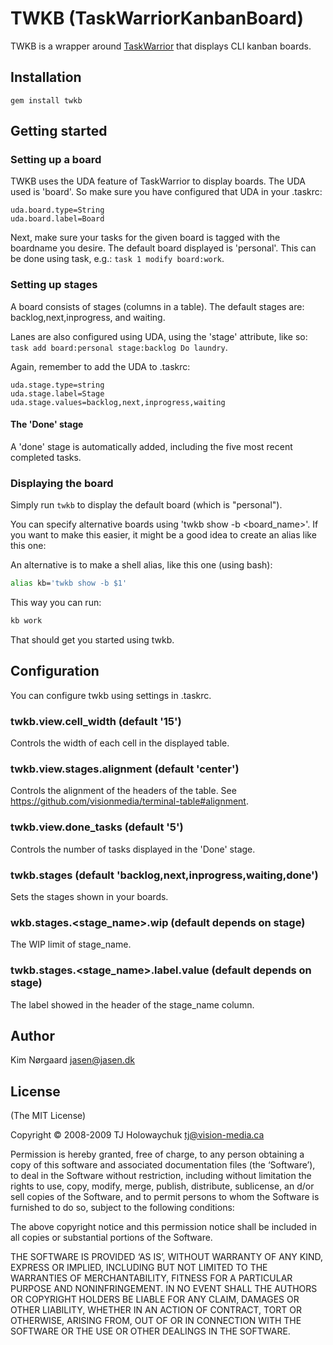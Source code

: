 # TWKB (TaskWarriorKanbanBoard)

TWKB is a wrapper around [TaskWarrior](http://taskwarrior.org/projects/show/taskwarrior) that displays CLI kanban boards.

## Installation

```
gem install twkb
```

## Getting started
### Setting up a board
TWKB uses the UDA feature of TaskWarrior to display boards. The UDA used is 'board'. So make sure you have configured that UDA in your .taskrc:

```
uda.board.type=String
uda.board.label=Board
```

Next, make sure your tasks for the given board is tagged with the boardname you desire. The default board displayed is 'personal'. This can be done using task, e.g.: `task 1 modify board:work`.

### Setting up stages
A board consists of stages (columns in a table). The default stages are: backlog,next,inprogress, and waiting.

Lanes are also configured using UDA, using the 'stage' attribute, like so: `task add board:personal stage:backlog Do laundry`.

Again, remember to add the UDA to .taskrc:

```
uda.stage.type=string
uda.stage.label=Stage
uda.stage.values=backlog,next,inprogress,waiting
```

#### The 'Done' stage
A 'done' stage is automatically added, including the five most recent completed tasks.

### Displaying the board
Simply run `twkb` to display the default board (which is "personal").

You can specify alternative boards using 'twkb show -b <board_name>'. If you want to make this easier, it might be a good idea to create an alias like this one:

An alternative is to make a shell alias, like this one (using bash):

```bash
alias kb='twkb show -b $1'
```

This way you can run:

```bash
kb work
```

That should get you started using twkb.

## Configuration
You can configure twkb using settings in .taskrc.

### twkb.view.cell_width (default '15')
Controls the width of each cell in the displayed table.

### twkb.view.stages.alignment (default 'center')
Controls the alignment of the headers of the table. See https://github.com/visionmedia/terminal-table#alignment.

### twkb.view.done_tasks (default '5')
Controls the number of tasks displayed in the 'Done' stage.

### twkb.stages (default 'backlog,next,inprogress,waiting,done')
Sets the stages shown in your boards.

### wkb.stages.<stage_name>.wip (default depends on stage)
The WIP limit of stage_name.

### twkb.stages.<stage_name>.label.value (default depends on stage)
The label showed in the header of the stage_name column.

## Author
Kim Nørgaard <jasen@jasen.dk>

## License
(The MIT License)

Copyright © 2008-2009 TJ Holowaychuk <tj@vision-media.ca>

Permission is hereby granted, free of charge, to any person obtaining a copy of this software and associated documentation files (the ‘Software’), to deal in the Software without restriction, including without limitation the rights to use, copy, modify, merge, publish, distribute, sublicense, an d/or sell copies of the Software, and to permit persons to whom the Software is furnished to do so, subject to the following conditions:

The above copyright notice and this permission notice shall be included in all copies or substantial portions of the Software.

THE SOFTWARE IS PROVIDED ‘AS IS’, WITHOUT WARRANTY OF ANY KIND, EXPRESS OR IMPLIED, INCLUDING BUT NOT LIMITED TO THE WARRANTIES OF MERCHANTABILITY, FITNESS FOR A PARTICULAR PURPOSE AND NONINFRINGEMENT. IN NO EVENT SHALL THE AUTHORS OR COPYRIGHT HOLDERS BE LIABLE FOR ANY CLAIM, DAMAGES OR OTHER LIABILITY, WHETHER IN AN ACTION OF CONTRACT, TORT OR OTHERWISE, ARISING FROM, OUT OF OR IN CONNECTION WITH THE SOFTWARE OR THE USE OR OTHER DEALINGS IN THE SOFTWARE.

